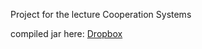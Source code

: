 Project for the lecture Cooperation Systems

compiled jar here: [Dropbox](https://dl.dropboxusercontent.com/u/90556926/CommunicationKitchen-1.0-SNAPSHOT.jar)
